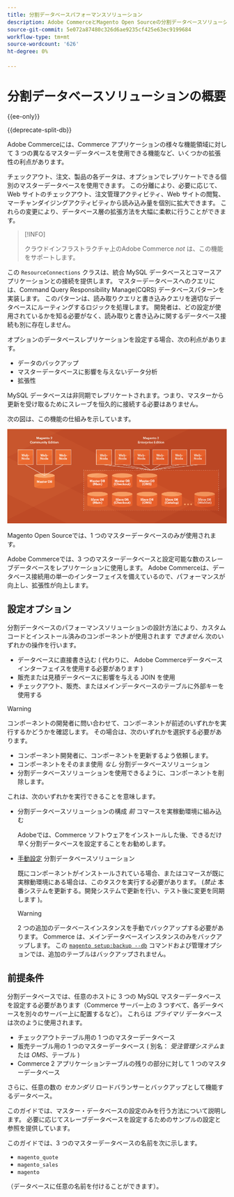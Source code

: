 ```yaml
---
title: 分割データベースパフォーマンスソリューション
description: Adobe CommerceとMagento Open Sourceの分割データベースソリューションについて
source-git-commit: 5e072a87480c326d6ae9235cf425e63ec9199684
workflow-type: tm+mt
source-wordcount: '626'
ht-degree: 0%

---
```



# 分割データベースソリューションの概要

{{ee-only}}

{{deprecate-split-db}}

Adobe Commerceには、Commerce アプリケーションの様々な機能領域に対して 3 つの異なるマスターデータベースを使用できる機能など、いくつかの拡張性の利点があります。

チェックアウト、注文、製品の各データは、オプションでレプリケートできる個別のマスターデータベースを使用できます。 この分離により、必要に応じて、Web サイトのチェックアウト、注文管理アクティビティ、Web サイトの閲覧、マーチャンダイジングアクティビティから読み込み量を個別に拡大できます。 これらの変更により、データベース層の拡張方法を大幅に柔軟に行うことができます。

>[!INFO]
>
>クラウドインフラストラクチャ上のAdobe Commerce _not_ は、この機能をサポートします。

この `ResourceConnections` クラスは、統合 MySQL データベースとコマースアプリケーションとの接続を提供します。 マスターデータベースへのクエリには、Command Query Responsibility Manage(CQRS) データベースパターンを実装します。 このパターンは、読み取りクエリと書き込みクエリを適切なデータベースにルーティングするロジックを処理します。 開発者は、どの設定が使用されているかを知る必要がなく、読み取りと書き込みに関するデータベース接続も別に存在しません。

オプションのデータベースレプリケーションを設定する場合、次の利点があります。

- データのバックアップ
- マスターデータベースに影響を与えないデータ分析
- 拡張性

MySQL データベースは非同期でレプリケートされます。つまり、マスターから更新を受け取るためにスレーブを恒久的に接続する必要はありません。

次の図は、この機能の仕組みを示しています。

![Adobe Commerceは異なるデータベースを使用してテーブルを格納します](../../assets/configuration/split-db-diagram-ee.png)

Magento Open Sourceでは、1 つのマスターデータベースのみが使用されます。

Adobe Commerceでは、3 つのマスターデータベースと設定可能な数のスレーブデータベースをレプリケーションに使用します。 Adobe Commerceは、データベース接続用の単一のインターフェイスを備えているので、パフォーマンスが向上し、拡張性が向上します。

## 設定オプション

分割データベースのパフォーマンスソリューションの設計方法により、カスタムコードとインストール済みのコンポーネントが使用されます _できません_ 次のいずれかの操作を行います。

- データベースに直接書き込む ( 代わりに、 Adobe Commerceデータベースインターフェイスを使用する必要があります )
- 販売または見積データベースに影響を与える JOIN を使用
- チェックアウト、販売、またはメインデータベースのテーブルに外部キーを使用する

>[!WARNING]
>
>コンポーネントの開発者に問い合わせて、コンポーネントが前述のいずれかを実行するかどうかを確認します。 その場合は、次のいずれかを選択する必要があります。
>
>- コンポーネント開発者に、コンポーネントを更新するよう依頼します。
>- コンポーネントをそのまま使用 _なし_ 分割データベースソリューション
>- 分割データベースソリューションを使用できるように、コンポーネントを削除します。


これは、次のいずれかを実行できることを意味します。

- 分割データベースソリューションの構成 _前_ コマースを実稼動環境に組み込む

   Adobeでは、Commerce ソフトウェアをインストールした後、できるだけ早く分割データベースを設定することをお勧めします。

- [手動設定](multi-master-manual.md) 分割データベースソリューション

   既にコンポーネントがインストールされている場合、またはコマースが既に実稼動環境にある場合は、このタスクを実行する必要があります。 (_禁止_ 本番システムを更新する。開発システムで更新を行い、テスト後に変更を同期します )。

   >[!WARNING]
   >
   >2 つの追加のデータベースインスタンスを手動でバックアップする必要があります。 Commerce は、メインデータベースインスタンスのみをバックアップします。 この [`magento setup:backup --db`](../../installation/tutorials/backup.md) コマンドおよび管理オプションでは、追加のテーブルはバックアップされません。

## 前提条件

分割データベースでは、任意のホストに 3 つの MySQL マスターデータベースを設定する必要があります（Commerce サーバー上の 3 つすべて、各データベースを別々のサーバー上に配置するなど）。 これらは _プライマリ_ データベースは次のように使用されます。

- チェックアウトテーブル用の 1 つのマスターデータベース
- 販売テーブル用の 1 つのマスターデータベース ( 別名： _受注管理システム_&#x200B;または _OMS_、テーブル )
- Commerce 2 アプリケーションテーブルの残りの部分に対して 1 つのマスターデータベース

さらに、任意の数の _セカンダリ_ ロードバランサーとバックアップとして機能するデータベース。

このガイドでは、マスター・データベースの設定のみを行う方法について説明します。 必要に応じてスレーブデータベースを設定するためのサンプルの設定と参照を提供しています。

このガイドでは、3 つのマスターデータベースの名前を次に示します。

- `magento_quote`
- `magento_sales`
- `magento`

（データベースに任意の名前を付けることができます）。
